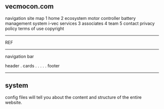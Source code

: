 ## vecmocon.com
navigation site map
1 home 
2 ecosystem
    motor controller
    battery management system
    i-vec
    services
3 associates
4 team
5 contact
privacy policy
terms of use
copyright


-------------------------------------
REF
_____________________________________

navigation bar

header
.
cards
.
.
.
.
.
footer

-----------------------------
system
-----------------------------
config files will tell you about the content and structure of the entire website.